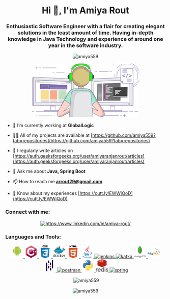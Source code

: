 <h1 align="center">Hi 👋, I'm Amiya Rout</h1>
<h3 align="center">Enthusiastic Software Engineer with a flair for creating elegant solutions in the least amount of time. Having in-depth knowledge in Java Technology and experience of around one year in the software industry.</h3>

<p align="center"> <img src="https://komarev.com/ghpvc/?username=amiya559&label=Profile%20views&color=0e75b6&style=flat" alt="amiya559" /> </p>

<p align="center"> <img src="https://raw.githubusercontent.com/Abhijay007/Abhijay007/main/coder1.gif" alt="amiya559" /> </p>

- 🔭 I’m currently working at **GlobalLogic**

- 👨‍💻 All of my projects are available at [https://github.com/amiya559?tab=repositories](https://github.com/amiya559?tab=repositories)

- 📝 I regularly write articles on [https://auth.geeksforgeeks.org/user/amiyaranjanrout/articles](https://auth.geeksforgeeks.org/user/amiyaranjanrout/articles)

- 💬 Ask me about **Java, Spring Boot**

- 📫 How to reach me **arrout29@gmail.com**

- 📄 Know about my experiences [https://cutt.ly/EWWiQoD](https://cutt.ly/EWWiQoD)

<h3 align="left">Connect with me:</h3>
<p align="center">
<a href="https://www.linkedin.com/in/amiya-rout/" target="blank"><img align="center" src="https://raw.githubusercontent.com/rahuldkjain/github-profile-readme-generator/master/src/images/icons/Social/linked-in-alt.svg" alt="https://www.linkedin.com/in/amiya-rout/" height="30" width="40" /></a>
</p>

<h3 align="left">Languages and Tools:</h3>
<p align="center"> <a href="https://developer.android.com" target="_blank" rel="noreferrer"> <img src="https://raw.githubusercontent.com/devicons/devicon/master/icons/android/android-original-wordmark.svg" alt="android" width="40" height="40"/> </a> <a href="https://www.w3schools.com/cpp/" target="_blank" rel="noreferrer"> <img src="https://raw.githubusercontent.com/devicons/devicon/master/icons/cplusplus/cplusplus-original.svg" alt="cplusplus" width="40" height="40"/> </a> <a href="https://www.w3schools.com/css/" target="_blank" rel="noreferrer"> <img src="https://raw.githubusercontent.com/devicons/devicon/master/icons/css3/css3-original-wordmark.svg" alt="css3" width="40" height="40"/> </a> <a href="https://www.docker.com/" target="_blank" rel="noreferrer"> <img src="https://raw.githubusercontent.com/devicons/devicon/master/icons/docker/docker-original-wordmark.svg" alt="docker" width="40" height="40"/> </a> <a href="https://www.w3.org/html/" target="_blank" rel="noreferrer"> <img src="https://raw.githubusercontent.com/devicons/devicon/master/icons/html5/html5-original-wordmark.svg" alt="html5" width="40" height="40"/> </a> <a href="https://www.java.com" target="_blank" rel="noreferrer"> <img src="https://raw.githubusercontent.com/devicons/devicon/master/icons/java/java-original.svg" alt="java" width="40" height="40"/> </a> <a href="https://www.jenkins.io" target="_blank" rel="noreferrer"> <img src="https://www.vectorlogo.zone/logos/jenkins/jenkins-icon.svg" alt="jenkins" width="40" height="40"/> </a> <a href="https://kafka.apache.org/" target="_blank" rel="noreferrer"> <img src="https://www.vectorlogo.zone/logos/apache_kafka/apache_kafka-icon.svg" alt="kafka" width="40" height="40"/> </a> <a href="https://www.mongodb.com/" target="_blank" rel="noreferrer"> <img src="https://raw.githubusercontent.com/devicons/devicon/master/icons/mongodb/mongodb-original-wordmark.svg" alt="mongodb" width="40" height="40"/> </a> <a href="https://www.mysql.com/" target="_blank" rel="noreferrer"> <img src="https://raw.githubusercontent.com/devicons/devicon/master/icons/mysql/mysql-original-wordmark.svg" alt="mysql" width="40" height="40"/> </a> <a href="https://pandas.pydata.org/" target="_blank" rel="noreferrer"> <img src="https://raw.githubusercontent.com/devicons/devicon/2ae2a900d2f041da66e950e4d48052658d850630/icons/pandas/pandas-original.svg" alt="pandas" width="40" height="40"/> </a> <a href="https://postman.com" target="_blank" rel="noreferrer"> <img src="https://www.vectorlogo.zone/logos/getpostman/getpostman-icon.svg" alt="postman" width="40" height="40"/> </a> <a href="https://www.python.org" target="_blank" rel="noreferrer"> <img src="https://raw.githubusercontent.com/devicons/devicon/master/icons/python/python-original.svg" alt="python" width="40" height="40"/> </a> <a href="https://redis.io" target="_blank" rel="noreferrer"> <img src="https://raw.githubusercontent.com/devicons/devicon/master/icons/redis/redis-original-wordmark.svg" alt="redis" width="40" height="40"/> </a> <a href="https://spring.io/" target="_blank" rel="noreferrer"> <img src="https://www.vectorlogo.zone/logos/springio/springio-icon.svg" alt="spring" width="40" height="40"/> </a> </p>

<p align="center">&nbsp;<img align="center" src="https://github-readme-stats.vercel.app/api?username=amiya559&show_icons=true&locale=en" alt="amiya559" /></p>

<p align="center"><img align="center" src="https://github-readme-streak-stats.herokuapp.com/?user=amiya559&" alt="amiya559" /></p>
